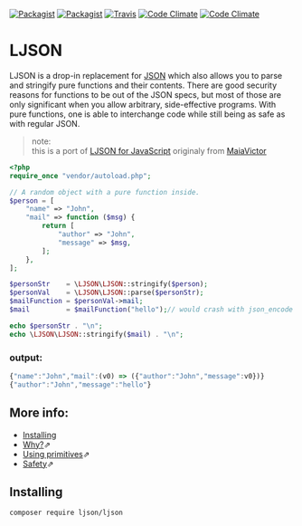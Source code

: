 [![Packagist](https://img.shields.io/packagist/v/ljson/ljson.svg?style=flat-square)](https://packagist.org/packages/ljson/ljson)
[![Packagist](https://img.shields.io/packagist/l/ljson/ljson.svg?style=flat-square)](https://opensource.org/licenses/MIT)
[![Travis](https://img.shields.io/travis/Kanti/LJSON.svg?style=flat-square)](https://travis-ci.org/Kanti/LJSON/)
[![Code Climate](https://img.shields.io/codeclimate/github/Kanti/LJSON.svg?style=flat-square)](https://codeclimate.com/github/Kanti/LJSON)
[![Code Climate](https://img.shields.io/codeclimate/coverage/github/Kanti/LJSON.svg?style=flat-square)](https://codeclimate.com/github/Kanti/LJSON/coverage)
# LJSON

LJSON is a drop-in replacement for [JSON](http://www.json.org) which also allows you to parse and stringify pure functions and their contents. There are good security reasons for functions to be out of the JSON specs, but most of those are only significant when you allow arbitrary, side-effective programs. With pure functions, one is able to interchange code while still being as safe as with regular JSON.

> note: <br> this is a port of [LJSON for JavaScript](https://github.com/MaiaVictor/LJSON) originaly from [MaiaVictor](https://github.com/MaiaVictor)

````php
<?php
require_once "vendor/autoload.php";

// A random object with a pure function inside.
$person = [
    "name" => "John",
    "mail" => function ($msg) {
        return [
            "author" => "John",
            "message" => $msg,
        ];
    },
];

$personStr    = \LJSON\LJSON::stringify($person);
$personVal    = \LJSON\LJSON::parse($personStr);
$mailFunction = $personVal->mail;
$mail         = $mailFunction("hello");// would crash with json_encode

echo $personStr . "\n";
echo \LJSON\LJSON::stringify($mail) . "\n";
````

### output:
````js
{"name":"John","mail":(v0) => ({"author":"John","message":v0})}
{"author":"John","message":"hello"}
````

## More info:
- [Installing](#installing)
- <a href="https://github.com/MaiaVictor/LJSON#why" target="_blank">Why?</a>⇗
- <a href="https://github.com/MaiaVictor/LJSON#using-primitives" target="_blank">Using primitives</a>⇗
- <a href="https://github.com/MaiaVictor/LJSON#safety" target="_blank">Safety</a>⇗

## Installing

````batch
composer require ljson/ljson
````
